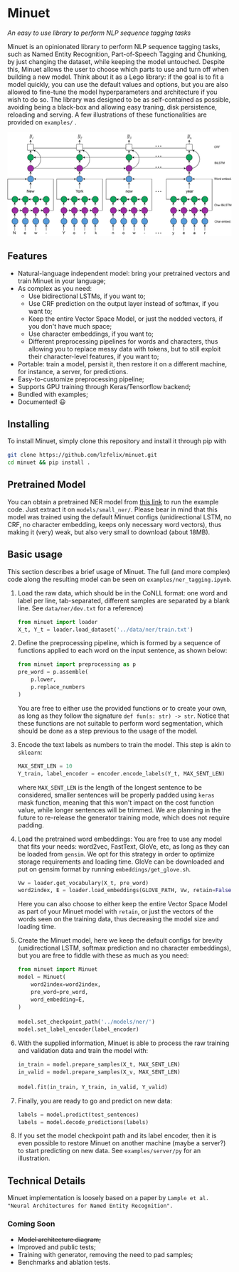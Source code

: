 # Minuet

*An easy to use library to perform NLP sequence tagging tasks*



Minuet is an opinionated library to perform NLP sequence tagging tasks, such as Named Entity Recognition, Part-of-Speech Tagging and Chunking, by just changing the dataset, while keeping the model untouched. Despite this, Minuet allows the user to choose which parts to use and turn off when building a new model. Think about it as a Lego library: if the goal is to fit a model quickly, you can use the default values and options, but you are also allowed to fine-tune the model hyperparameters and architecture if you wish to do so. The library was designed to be as self-contained as possible, avoiding being a black-box and allowing easy traning, disk persistence, reloading and serving. A few illustrations of these functionalities are provided on `examples/` .

![Model architecture](https://raw.githubusercontent.com/lzfelix/minuet/master/model.png)

## Features

* Natural-language independent model: bring your pretrained vectors and train Minuet in your language;
* As complex as you need:
  * Use bidirectional LSTMs, if you want to;
  * Use CRF prediction on the output layer instead of softmax, if you want to;
  * Keep the entire Vector Space Model, or just the nedded vectors, if you don't have much space;
  * Use character embeddings, if you want to;
  * Different preprocessing pipelines for words and characters, thus allowing you to replace messy data with tokens, but to still exploit their character-level features, if you want to;
* Portable: train a model, persist it, then restore it on a different machine, for instance, a server, for predictions.
* Easy-to-customize preprocessing pipeline;
* Supports GPU training through Keras/Tensorflow backend;
* Bundled with examples;
* Documented! :smiley:



## Installing

To install Minuet, simply clone this repository and install it through pip with

```bash
git clone https://github.com/lzfelix/minuet.git
cd minuet && pip install .
```


## Pretrained Model

You can obtain a pretrained NER model from [this link](https://www.dropbox.com/s/ccf7dc01loyc38d/small_ner.zip?dl=0) to run the example code. Just extract it on `models/small_ner/`. Please bear in mind that this model was trained using the default Minuet configs (unidirectional LSTM, no CRF, no character embedding, keeps only necessary word vectors), thus making it (very) weak, but also very small to download (about 18MB).


## Basic usage

This section describes a brief usage of Minuet. The full (and more complex) code along the resulting model can be seen on `examples/ner_tagging.ipynb`.

1. Load the raw data, which should be in the CoNLL format: one word and label per line, tab-separated, different samples are separated by a blank line. See `data/ner/dev.txt` for a reference)

   ```python
   from minuet import loader
   X_t, Y_t = loader.load_dataset('../data/ner/train.txt')
   ```

2. Define the preprocessing pipeline, which is formed by a sequence of functions applied to each word on the input sentence, as shown below:

   ```python
   from minuet import preprocessing as p
   pre_word = p.assemble(
       p.lower,
       p.replace_numbers
   )
   ```

   You are free to either use the provided functions or to create your own, as long as they follow the signature `def fun(s: str) -> str`. Notice that these functions are not suitable to perform word segmentation, which should be done as a step previous to the usage of the model.


3. Encode the text labels as numbers to train the model. This step is akin to `sklearn`:

   ```python
   MAX_SENT_LEN = 10
   Y_train, label_encoder = encoder.encode_labels(Y_t, MAX_SENT_LEN)
   ```

   where `MAX_SENT_LEN` is the length of the longest sentence to be considered, smaller sentences will be properly padded using `keras` mask function, meaning that this won't impact on the cost function value, while longer sentences will be trimmed. We are planning in the future to re-release the generator training mode, which does not require padding.


4. Load the pretrained word embeddings: You are free to use any model that fits your needs: word2vec, FastText, GloVe, etc, as long as they can be loaded from `gensim`. We opt for this strategy in order to optimize storage requirements and loading time. GloVe can be downloaded and put on gensim format by running `embeddings/get_glove.sh`.

   ```python
   Vw = loader.get_vocabulary(X_t, pre_word)
   word2index, E = loader.load_embeddings(GLOVE_PATH, Vw, retain=False)
   ```

   Here you can also choose to either keep the entire Vector Space Model as part of your Minuet model with `retain`, or just the vectors of the words seen on the training data, thus decreasing the model size and loading time.


5. Create the Minuet model, here we keep the default configs for brevity (unidirectional LSTM, softmax prediction and no character embeddings), but you are free to fiddle with these as much as you need:

   ```python
   from minuet import Minuet
   model = Minuet(
       word2index=word2index,
       pre_word=pre_word,
       word_embedding=E,
   )
   
   model.set_checkpoint_path('../models/ner/')
   model.set_label_encoder(label_encoder)
   ```


6. With the supplied information, Minuet is able to process the raw training and validation data and train the model with:

   ```python
   in_train = model.prepare_samples(X_t, MAX_SENT_LEN)
   in_valid = model.prepare_samples(X_v, MAX_SENT_LEN)
   
   model.fit(in_train, Y_train, in_valid, Y_valid)
   ```


7. Finally, you are ready to go and predict on new data:

   ```python
   labels = model.predict(test_sentences)
   labels = model.decode_predictions(labels)
   ```


8. If you set the model checkpoint path and its label encoder, then it is even possible to restore Minuet on another machine (maybe a server?) to start predicting on new data. See `examples/server/py` for an illustration.


## Technical Details

Minuet implementation is loosely based on a paper by `Lample et al. "Neural Architectures for Named Entity Recognition".`


### Coming Soon

* ~~Model architecture diagram;~~
* Improved and public tests;
* Training with generator, removing the need to pad samples;
* Benchmarks and ablation tests.
